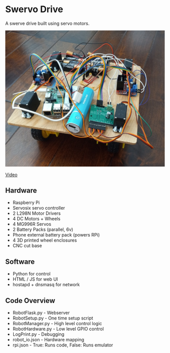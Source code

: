# Swervo Drive

A swerve drive built using servo motors.

![Image](SwerveDrive.jpg)

[Video](https://drive.google.com/file/d/1B-IFKM3OorLOWtVjoWCk5ENqQle2b3FU/view?usp=sharing)

## Hardware

 - Raspberry Pi
 - Servosix servo controller
 - 2 L298N Motor Drivers
 - 4 DC Motors + Wheels
 - 4 MG996R Servos
 - 2 Battery Packs (parallel, 6v)
 - Phone external battery pack (powers RPi)
 - 4 3D printed wheel enclosures
 - CNC cut base

## Software
 - Python for control
 - HTML / JS for web UI
 - hostapd + dnsmasq for network

## Code Overview
 - RobotFlask.py - Webserver
 - RobotSetup.py - One time setup script
 - RobotManager.py - High level control logic
 - RobotHardware.py - Low level GPIO control
 - LogPrint.py - Debugging
 - robot_io.json - Hardware mapping
 - rpi.json - True: Runs code, False: Runs emulator